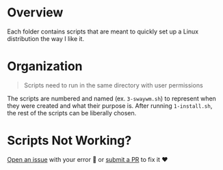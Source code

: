 # Overview
Each folder contains scripts that are meant to quickly set up a
Linux distribution the way I like it.

# Organization
> Scripts need to run in the same directory with user permissions

The scripts are numbered and named (ex. `3-swaywm.sh`) to represent when they were created and what their purpose is. After running `1-install.sh`, the rest of the scripts can be liberally chosen.

# Scripts Not Working?
[Open an issue](https://github.com/Hermitter/dotfiles/issues/new) with your error :bug: or [submit a PR](https://github.com/Hermitter/dotfiles/pulls) to fix it :heart: